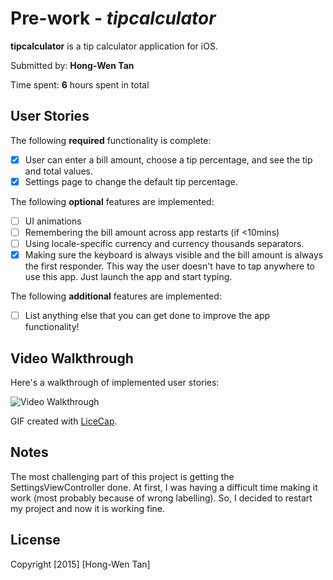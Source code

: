 # Pre-work - *tipcalculator*

**tipcalculator** is a tip calculator application for iOS.

Submitted by: **Hong-Wen Tan**

Time spent: **6** hours spent in total

## User Stories

The following **required** functionality is complete:

* [X] User can enter a bill amount, choose a tip percentage, and see the tip and total values.
* [X] Settings page to change the default tip percentage.

The following **optional** features are implemented:
* [ ] UI animations
* [ ] Remembering the bill amount across app restarts (if <10mins)
* [ ] Using locale-specific currency and currency thousands separators.
* [X] Making sure the keyboard is always visible and the bill amount is always the first responder. This way the user doesn't have to tap anywhere to use this app. Just launch the app and start typing.

The following **additional** features are implemented:

- [ ] List anything else that you can get done to improve the app functionality!

## Video Walkthrough 

Here's a walkthrough of implemented user stories:

<img src='http://i.imgur.com/link/to/your/gif/file.gif' title='Video Walkthrough' width='' alt='Video Walkthrough' />

GIF created with [LiceCap](http://www.cockos.com/licecap/).

## Notes

The most challenging part of this project is getting the SettingsViewController done. At first, I was having a difficult time making it work (most probably because of wrong labelling). So, I decided to restart my project and now it is working fine.

## License

Copyright [2015] [Hong-Wen Tan]